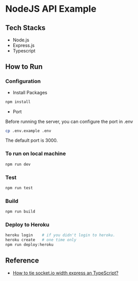 # NodeJS API Example

## Tech Stacks
- Node.js
- Express.js
- Typescript

## How to Run

### Configuration
- Install Packages

```bash
npm install
```

- Port

Before running the server, you can configure the port in .env

```bash
cp .env.example .env
```

The default port is 3000.

### To run on local machine

```bash
npm run dev
```

### Test

```bash
npm run test
```

### Build 

```bash
npm run build
```

### Deploy to Heroku

```bash
heroku login    # if you didn't login to heroku.
heroku create   # one time only
npm run deploy:heroku
```

## Reference

- [How to tie socket.io width express an TypeScript?](https://stackoverflow.com/questions/66686377/how-to-tie-socket-io-width-express-an-typescript)
